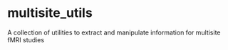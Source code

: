 # multisite_utils
A collection of utilities to extract and manipulate information for multisite fMRI studies

